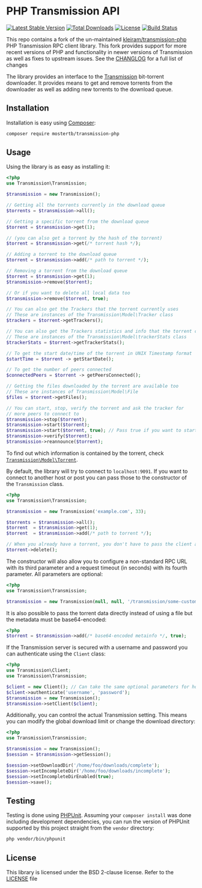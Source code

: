 # PHP Transmission API
[![Latest Stable Version](https://poser.pugx.org/mostertb/transmission-php/v/stable)](https://packagist.org/packages/mostertb/transmission-php)
[![Total Downloads](https://poser.pugx.org/mostertb/transmission-php/downloads)](https://packagist.org/packages/mostertb/transmission-php)
[![License](https://poser.pugx.org/mostertb/transmission-php/license)](https://packagist.org/packages/mostertb/transmission-php)
[![Build Status](https://travis-ci.com/mostertb/transmission-php.svg?branch=master)](https://travis-ci.com/mostertb/transmission-php)

This repo contains a fork of the un-maintained [kleiram/transmission-php](https://github.com/kleiram/transmission-php)
PHP Transmission RPC client library. This fork provides support for more recent versions of PHP and functionality in newer
versions of Transmission as well as fixes to upstream issues. See the [CHANGLOG](CHANGELOG) for a full list of changes 

The library provides an interface to the [Transmission](http://transmissionbt.com) bit-torrent downloader. It provides 
means to get and remove torrents from the downloader as well as adding new torrents to the download queue.

## Installation

Installation is easy using [Composer](https://getcomposer.org):

```bash
composer require mostertb/transmission-php
```

## Usage

Using the library is as easy as installing it:

```php
<?php
use Transmission\Transmission;

$transmission = new Transmission();

// Getting all the torrents currently in the download queue
$torrents = $transmission->all();

// Getting a specific torrent from the download queue
$torrent = $transmission->get(1);

// (you can also get a torrent by the hash of the torrent)
$torrent = $transmission->get(/* torrent hash */);

// Adding a torrent to the download queue
$torrent = $transmission->add(/* path to torrent */);

// Removing a torrent from the download queue
$torrent = $transmission->get(1);
$transmission->remove($torrent);

// Or if you want to delete all local data too
$transmission->remove($torrent, true);

// You can also get the Trackers that the torrent currently uses
// These are instances of the Transmission\Model\Tracker class
$trackers = $torrent->getTrackers();

// You can also get the Trackers statistics and info that the torrent currently has
// These are instances of the Transmission\Model\trackerStats class
$trackerStats = $torrent->getTrackerStats();

// To get the start date/time of the torrent in UNIX Timestamp format
$startTime = $torrent -> getStartDate();

// To get the number of peers connected
$connectedPeers = $torrent -> getPeersConnected();

// Getting the files downloaded by the torrent are available too
// These are instances of Transmission\Model\File
$files = $torrent->getFiles();

// You can start, stop, verify the torrent and ask the tracker for
// more peers to connect to
$transmission->stop($torrent);
$transmission->start($torrent);
$transmission->start($torrent, true); // Pass true if you want to start the torrent immediatly
$transmission->verify($torrent);
$transmission->reannounce($torrent);
```

To find out which information is contained by the torrent, check
[`Transmission\Model\Torrent`](https://github.com/kleiram/transmission-php/tree/master/lib/Transmission/Model/Torrent.php).

By default, the library will try to connect to `localhost:9091`. If you want to
connect to another host or post you can pass those to the constructor of the
`Transmission` class. 

```php
<?php
use Transmission\Transmission;

$transmission = new Transmission('example.com', 33);

$torrents = $transmission->all();
$torrent  = $transmission->get(1);
$torrent  = $transmission->add(/* path to torrent */);

// When you already have a torrent, you don't have to pass the client again
$torrent->delete();
```
The constructor will also allow you to configure a non-standard RPC URL with its third parameter and
a request timeout (in seconds) with its fourth  parameter. All parameters are optional:
```php
<?php
use Transmission\Transmission;

$transmission = new Transmission(null, null, '/transmission/some-custom-url/rpc', 10);
```

It is also possible to pass the torrent data directly instead of using a file
but the metadata must be base64-encoded:

```php
<?php
$torrent = $transmission->add(/* base64-encoded metainfo */, true);
```

If the Transmission server is secured with a username and password you can
authenticate using the `Client` class:

```php
<?php
use Transmission\Client;
use Transmission\Transmission;

$client = new Client(); // Can take the same optional parameters for host, port, url and timeout as the Transmission class
$client->authenticate('username', 'password');
$transmission = new Transmission();
$transmission->setClient($client);
```

Additionally, you can control the actual Transmission setting. This means
you can modify the global download limit or change the download directory:

```php
<?php
use Transmission\Transmission;

$transmission = new Transmission();
$session = $transmission->getSession();

$session->setDownloadDir('/home/foo/downloads/complete');
$session->setIncompleteDir('/home/foo/downloads/incomplete');
$session->setIncompleteDirEnabled(true);
$session->save();
```

## Testing

Testing is done using [PHPUnit](https://github.com/sebastianbergmann/phpunit). Assuming your `composer install` was done
including development dependencies, you can run the version of PHPUnit supported by this project straight from the `vendor`
directory:

```bash
php vendor/bin/phpunit
```

## License

This library is licensed under the BSD 2-clause license. Refer to the [LICENSE](LICENSE) file
